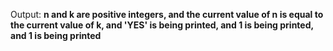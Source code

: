 Output: **n and k are positive integers, and the current value of n is equal to the current value of k, and 'YES' is being printed, and 1 is being printed, and 1 is being printed**